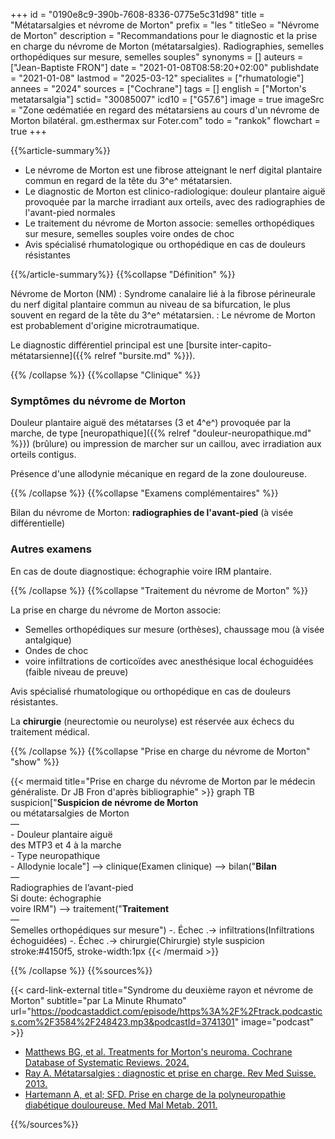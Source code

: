 +++
id = "0190e8c9-390b-7608-8336-0775e5c31d98"
title = "Métatarsalgies et névrome de Morton"
prefix = "les "
titleSeo = "Névrome de Morton"
description = "Recommandations pour le diagnostic et la prise en charge du névrome de Morton (métatarsalgies). Radiographies, semelles orthopédiques sur mesure, semelles souples"
synonyms = []
auteurs = ["Jean-Baptiste FRON"]
date = "2021-01-08T08:58:20+02:00"
publishdate = "2021-01-08"
lastmod = "2025-03-12"
specialites = ["rhumatologie"]
annees = "2024"
sources = ["Cochrane"]
tags = []
english = ["Morton's metatarsalgia"]
sctid= "30085007"
icd10 = ["G57.6"]
image = true
imageSrc = "Zone œdématiée en regard des métatarsiens au cours d'un névrome de Morton bilatéral. gm.esthermax sur Foter.com"
todo = "rankok"
flowchart = true
+++

{{%article-summary%}}

- Le névrome de Morton est une fibrose atteignant le nerf digital plantaire commun en regard de la tête du 3^e^ métatarsien.
- Le diagnostic de Morton est clinico-radiologique: douleur plantaire aiguë provoquée par la marche irradiant aux orteils, avec des radiographies de l'avant-pied normales
- Le traitement du névrome de Morton associe: semelles orthopédiques sur mesure, semelles souples voire ondes de choc
- Avis spécialisé rhumatologique ou orthopédique en cas de douleurs résistantes

{{%/article-summary%}}
{{%collapse "Définition" %}}

Névrome de Morton (NM)
: Syndrome canalaire lié à la fibrose périneurale du nerf digital plantaire commun au niveau de sa bifurcation, le plus souvent en regard de la tête du 3^e^ métatarsien.
: Le névrome de Morton est probablement d'origine microtraumatique.

Le diagnostic différentiel principal est une [bursite inter-capito-métatarsienne]({{% relref "bursite.md" %}}).

{{% /collapse %}}
{{%collapse "Clinique" %}}

### Symptômes du névrome de Morton

Douleur plantaire aiguë des métatarses (3 et 4^e^) provoquée par la marche, de type [neuropathique]({{% relref "douleur-neuropathique.md" %}}) (brûlure) ou impression de marcher sur un caillou, avec irradiation aux orteils contigus.

Présence d'une allodynie mécanique en regard de la zone douloureuse.

{{% /collapse %}}
{{%collapse "Examens complémentaires" %}}

Bilan du névrome de Morton: **radiographies de l'avant-pied** (à visée différentielle)

### Autres examens

En cas de doute diagnostique: échographie voire IRM plantaire.

{{% /collapse %}}
{{%collapse "Traitement du névrome de Morton" %}}

La prise en charge du névrome de Morton associe:

- Semelles orthopédiques sur mesure (orthèses), chaussage mou (à visée antalgique)
- Ondes de choc
- voire infiltrations de corticoïdes avec anesthésique local échoguidées (faible niveau de preuve)

Avis spécialisé rhumatologique ou orthopédique en cas de douleurs résistantes.

La **chirurgie** (neurectomie ou neurolyse) est réservée aux échecs du traitement médical.

{{% /collapse %}}
{{%collapse "Prise en charge du névrome de Morton" "show" %}}

{{< mermaid title="Prise en charge du névrome de Morton par le médecin généraliste. Dr JB Fron d'après bibliographie" >}}
graph TB
  suspicion["<b>Suspicion de névrome de Morton</b><br>ou métatarsalgies de Morton<br>—<br>- Douleur plantaire aiguë<br>des MTP3 et 4 à la marche<br>- Type neuropathique<br>- Allodynie locale"] --> clinique(Examen clinique) --> bilan("<b>Bilan</b><br>—<br>Radiographies de l’avant-pied<br>Si doute: échographie<br>voire IRM") --> traitement("<b>Traitement</b><br>—<br>Semelles orthopédiques sur mesure") -. Échec .-> infiltrations(Infiltrations échoguidées) -. Échec .-> chirurgie(Chirurgie)
  style suspicion stroke:#4150f5, stroke-width:1px
{{< /mermaid >}}

{{% /collapse %}}
{{%sources%}}

{{< card-link-external title="Syndrome du deuxième rayon et névrome de Morton" subtitle="par La Minute Rhumato" url="https://podcastaddict.com/episode/https%3A%2F%2Ftrack.podcastics.com%2F3584%2F248423.mp3&podcastId=3741301" image="podcast" >}}

- [Matthews BG, et al. Treatments for Morton's neuroma. Cochrane Database of Systematic Reviews. 2024.](https://www.cochranelibrary.com/cdsr/doi/10.1002/14651858.CD014687.pub2/full/fr)
- [Ray A. Métatarsalgies : diagnostic et prise en charge. Rev Med Suisse. 2013.](https://www.revmed.ch/RMS/2013/RMS-N-411/Metatarsalgies-diagnostic-et-prise-en-charge)
- [Hartemann A, et al; SFD. Prise en charge de la polyneuropathie diabétique douloureuse. Med Mal Metab. 2011.](https://www.sfdiabete.org/sites/www.sfdiabete.org/files/files/ressources/mmm_2011_guide_polyneuropathie-.pdf)

{{%/sources%}}
